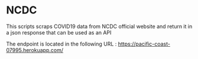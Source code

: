 # NCDC
This scripts scraps COVID19 data from NCDC official website and return it in a json response that can be used as an API

The endpoint is located in the following URL : https://pacific-coast-07995.herokuapp.com/
